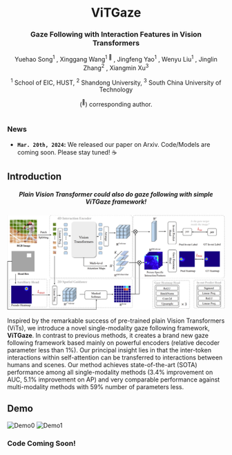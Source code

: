 <div align="center">
<h1>ViTGaze</h1>
<h3>Gaze Following with Interaction Features in Vision Transformers</h3>

Yuehao Song<sup>1</sup> , Xinggang Wang<sup>1 :email:</sup> , Jingfeng Yao<sup>1</sup> , Wenyu Liu<sup>1</sup> , Jinglin Zhang<sup>2</sup> , Xiangmin Xu<sup>3</sup>

<sup>1</sup> School of EIC, HUST, <sup>2</sup> Shandong University, <sup>3</sup> South China University of Technology

(<sup>:email:</sup>) corresponding author.

<!-- ArXiv Preprint ([arXiv ](https://arxiv.org/abs/)) -->

<!-- [openreview ICLR'23](https://openreview.net/forum?id=k7p_YAO7yE), accepted as **ICLR Spotlight** -->

</div>

#
### News
* **`Mar. 20th, 2024`:** We released our paper on Arxiv. Code/Models are coming soon. Please stay tuned! ☕️


## Introduction
<div align="center"><h5>Plain Vision Transformer could also do gaze following with simple ViTGaze framework!</h5></div>

![framework](assets/pipeline.png "framework")

Inspired by the remarkable success of pre-trained plain Vision Transformers (ViTs), we introduce a novel single-modality gaze following framework, **ViTGaze**. In contrast to previous methods, it creates a brand new gaze following framework based mainly on powerful encoders (relative decoder parameter less than 1%). Our principal insight lies in that the inter-token interactions within self-attention can be transferred to interactions between humans and scenes. Our method achieves state-of-the-art (SOTA) performance among all single-modality methods (3.4% improvement on AUC, 5.1% improvement on AP) and very comparable performance against multi-modality methods with 59% number of parameters less.

## Demo
![Demo0](assets/demo0.gif)
![Demo1](assets/demo1.gif)

<h3>Code Coming Soon!</h3>
